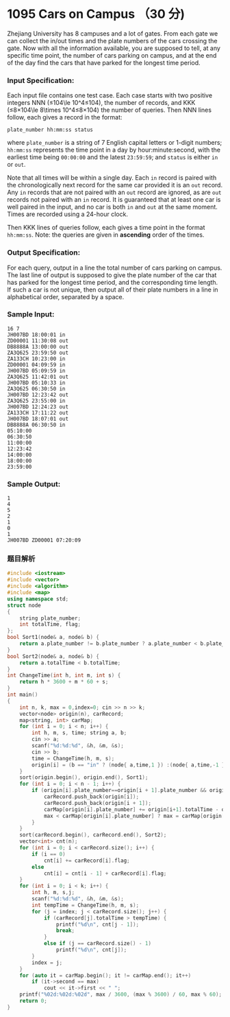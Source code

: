 # 1095 Cars on Campus （30 分)

Zhejiang University has 8 campuses and a lot of gates. From each gate we can collect the in/out times and the plate numbers of the cars crossing the gate. Now with all the information available, you are supposed to tell, at any specific time point, the number of cars parking on campus, and at the end of the day find the cars that have parked for the longest time period.

### Input Specification:

Each input file contains one test case. Each case starts with two positive integers NNN (≤104\\le 10^4≤10​4​​), the number of records, and KKK (≤8×104\\le 8\\times 10^4≤8×10​4​​) the number of queries. Then NNN lines follow, each gives a record in the format:

    plate_number hh:mm:ss status
    

where `plate_number` is a string of 7 English capital letters or 1-digit numbers; `hh:mm:ss` represents the time point in a day by hour:minute:second, with the earliest time being `00:00:00` and the latest `23:59:59`; and `status` is either `in` or `out`.

Note that all times will be within a single day. Each `in` record is paired with the chronologically next record for the same car provided it is an `out` record. Any `in` records that are not paired with an `out` record are ignored, as are `out` records not paired with an `in` record. It is guaranteed that at least one car is well paired in the input, and no car is both `in` and `out` at the same moment. Times are recorded using a 24-hour clock.

Then KKK lines of queries follow, each gives a time point in the format `hh:mm:ss`. Note: the queries are given in **ascending** order of the times.

### Output Specification:

For each query, output in a line the total number of cars parking on campus. The last line of output is supposed to give the plate number of the car that has parked for the longest time period, and the corresponding time length. If such a car is not unique, then output all of their plate numbers in a line in alphabetical order, separated by a space.

### Sample Input:

    16 7
    JH007BD 18:00:01 in
    ZD00001 11:30:08 out
    DB8888A 13:00:00 out
    ZA3Q625 23:59:50 out
    ZA133CH 10:23:00 in
    ZD00001 04:09:59 in
    JH007BD 05:09:59 in
    ZA3Q625 11:42:01 out
    JH007BD 05:10:33 in
    ZA3Q625 06:30:50 in
    JH007BD 12:23:42 out
    ZA3Q625 23:55:00 in
    JH007BD 12:24:23 out
    ZA133CH 17:11:22 out
    JH007BD 18:07:01 out
    DB8888A 06:30:50 in
    05:10:00
    06:30:50
    11:00:00
    12:23:42
    14:00:00
    18:00:00
    23:59:00
    

### Sample Output:

    1
    4
    5
    2
    1
    0
    1
    JH007BD ZD00001 07:20:09

### 题目解析

```C++
#include <iostream>
#include <vector>
#include <algorithm>
#include <map>
using namespace std;
struct node
{
	string plate_number;
	int totalTime, flag;
};
bool Sort1(node& a, node& b) {
	return a.plate_number != b.plate_number ? a.plate_number < b.plate_number : a.totalTime < b.totalTime;
}
bool Sort2(node& a, node& b) {
	return a.totalTime < b.totalTime;
}
int ChangeTime(int h, int m, int s) {
	return h * 3600 + m * 60 + s;
}
int main()
{
	int n, k, max = 0,index=0; cin >> n >> k;
	vector<node> origin(n), carRecord;
	map<string, int> carMap;
	for (int i = 0; i < n; i++) {
		int h, m, s, time; string a, b;
		cin >> a;
		scanf("%d:%d:%d", &h, &m, &s);
		cin >> b;
		time = ChangeTime(h, m, s);
		origin[i] = (b == "in" ? (node{ a,time,1 }) :(node{ a,time,-1 }));
	}
	sort(origin.begin(), origin.end(), Sort1);
	for (int i = 0; i < n - 1; i++) {
		if (origin[i].plate_number==origin[i + 1].plate_number && origin[i].flag == 1 && origin[i + 1].flag == -1) {
			carRecord.push_back(origin[i]);
			carRecord.push_back(origin[i + 1]);
			carMap[origin[i].plate_number] += origin[i+1].totalTime - origin[i].totalTime;
			max < carMap[origin[i].plate_number] ? max = carMap[origin[i].plate_number] : max = max;
		}
	}
	sort(carRecord.begin(), carRecord.end(), Sort2);
	vector<int> cnt(n);
	for (int i = 0; i < carRecord.size(); i++) {
		if (i == 0)
			cnt[i] += carRecord[i].flag;
		else
			cnt[i] = cnt[i - 1] + carRecord[i].flag;
	}
	for (int i = 0; i < k; i++) {
		int h, m, s,j;
		scanf("%d:%d:%d", &h, &m, &s);
		int tempTime = ChangeTime(h, m, s);
		for (j = index; j < carRecord.size(); j++) {
			if (carRecord[j].totalTime > tempTime) {
				printf("%d\n", cnt[j - 1]);
				break;
			}
			else if (j == carRecord.size() - 1)
				printf("%d\n", cnt[j]);
		}
		index = j;
	}
	for (auto it = carMap.begin(); it != carMap.end(); it++)
		if (it->second == max)
			cout << it->first << " ";
	printf("%02d:%02d:%02d", max / 3600, (max % 3600) / 60, max % 60);
	return 0;
}
```